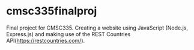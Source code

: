 # cmsc335finalproj

Final project for CMSC335. Creating a website using JavaScript (Node.js, Express.js) and making use of the REST Countries API(https://restcountries.com/).

